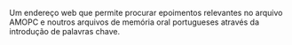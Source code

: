 Um endereço web que permite procurar epoimentos relevantes no arquivo AMOPC e noutros arquivos de memória oral portugueses através da introdução de palavras chave.
